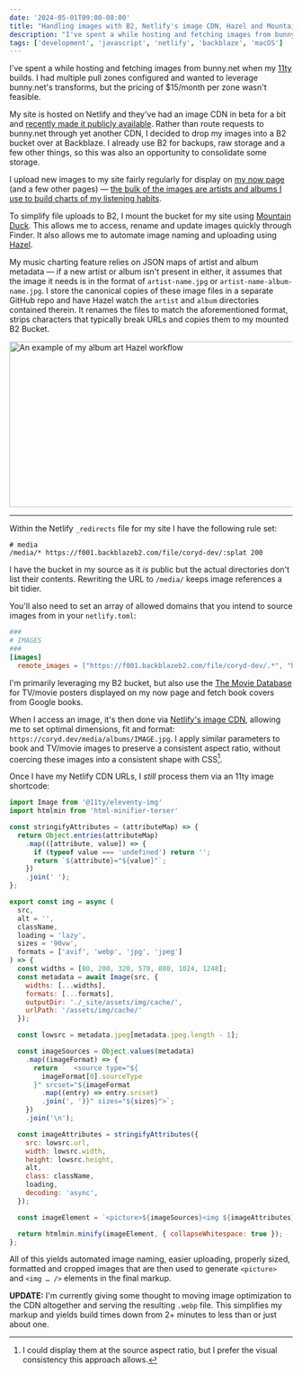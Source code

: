 ```yaml
---
date: '2024-05-01T09:00-08:00'
title: "Handling images with B2, Netlify's image CDN, Hazel and Mountain Duck"
description: "I've spent a while hosting and fetching images from bunny.net when my 11ty builds. I had multiple pull zones configured and wanted to leverage bunny.net's transforms, but the pricing of $15/month per zone wasn't feasible."
tags: ['development', 'javascript', 'netlify', 'backblaze', 'macOS']
---
```

I've spent a while hosting and fetching images from bunny.net when my [11ty](https://www.11ty.dev/) builds. I had multiple pull zones configured and wanted to leverage bunny.net's transforms, but the pricing of $15/month per zone wasn't feasible.<!-- excerpt -->

My site is hosted on Netlify and they've had an image CDN in beta for a bit and [recently made it publicly available](https://www.netlify.com/blog/netlify-image-cdn-seamlessly-resize-crop-and-deliver-optimized-media-globally/). Rather than route requests to bunny.net through yet another CDN, I decided to drop my images into a B2 bucket over at Backblaze. I already use B2 for backups, raw storage and a few other things, so this was also an opportunity to consolidate some storage.

I upload new images to my site fairly regularly for display on [my now page](https://coryd.dev/now) (and a few other pages) — [the bulk of the images are artists and albums I use to build charts of my listening habits](https://coryd.dev/posts/2024/building-a-scrobbler-using-plex-webhooks-edge-functions-and-blob-storage/).

To simplify file uploads to B2, I mount the bucket for my site using [Mountain Duck](https://mountainduck.io/). This allows me to access, rename and update images quickly through Finder. It also allows me to automate image naming and uploading using [Hazel](https://www.noodlesoft.com/).

My music charting feature relies on JSON maps of artist and album metadata — if a new artist or album isn't present in either, it assumes that the image it needs is in the format of `artist-name.jpg` or `artist-name-album-name.jpg`. I store the canonical copies of these image files in a separate GitHub repo and have Hazel watch the `artist` and `album` directories contained therein. It renames the files to match the aforementioned format, strips characters that typically break URLs and copies them to my mounted B2 Bucket.

<img src="https://coryd.dev/.netlify/images/?url=https://coryd.dev/media/blog/albums-hazel-rule-example.png&w=768&fm=webp&q=85" class="image-banner" alt="An example of my album art Hazel workflow" width="786" height="295" />

---

Within the Netlify `_redirects` file for my site I have the following rule set:

```text
# media
/media/* https://f001.backblazeb2.com/file/coryd-dev/:splat 200
```

I have the bucket in my source as it *is* public but the actual directories don't list their contents. Rewriting the URL to `/media/` keeps image references a bit tidier.

You'll also need to set an array of allowed domains that you intend to source images from in your `netlify.toml`:

```toml
###
# IMAGES
###
[images]
  remote_images = ["https://f001.backblazeb2.com/file/coryd-dev/.*", "https://image.tmdb.org/.*", "https://books.google.com/.*"]
```

I'm primarily leveraging my B2 bucket, but also use the [The Movie Database](https://www.themoviedb.org/) for TV/movie posters displayed on my now page and fetch book covers from Google books.

When I access an image, it's then done via [Netlify's image CDN](https://docs.netlify.com/image-cdn/overview/), allowing me to set optimal dimensions, fit and format: `https://coryd.dev/media/albums/IMAGE.jpg`. I apply similar parameters to book and TV/movie images to preserve a consistent aspect ratio, without coercing these images into a consistent shape with CSS[^1].

Once I have my Netlify CDN URLs, I *still* process them via an 11ty image shortcode:

```javascript
import Image from '@11ty/eleventy-img'
import htmlmin from 'html-minifier-terser'

const stringifyAttributes = (attributeMap) => {
  return Object.entries(attributeMap)
    .map(([attribute, value]) => {
      if (typeof value === 'undefined') return '';
      return `${attribute}="${value}"`;
    })
    .join(' ');
};

export const img = async (
  src,
  alt = '',
  className,
  loading = 'lazy',
  sizes = '90vw',
  formats = ['avif', 'webp', 'jpg', 'jpeg']
) => {
  const widths = [80, 200, 320, 570, 880, 1024, 1248];
  const metadata = await Image(src, {
    widths: [...widths],
    formats: [...formats],
    outputDir: './_site/assets/img/cache/',
    urlPath: '/assets/img/cache/'
  });

  const lowsrc = metadata.jpeg[metadata.jpeg.length - 1];

  const imageSources = Object.values(metadata)
    .map((imageFormat) => {
      return `  <source type="${
        imageFormat[0].sourceType
      }" srcset="${imageFormat
        .map((entry) => entry.srcset)
        .join(', ')}" sizes="${sizes}">`;
    })
    .join('\n');

  const imageAttributes = stringifyAttributes({
    src: lowsrc.url,
    width: lowsrc.width,
    height: lowsrc.height,
    alt,
    class: className,
    loading,
    decoding: 'async',
  });

  const imageElement = `<picture>${imageSources}<img ${imageAttributes} /></picture>`;

  return htmlmin.minify(imageElement, { collapseWhitespace: true });
};
```

All of this yields automated image naming, easier uploading, properly sized, formatted and cropped images that are then used to generate `<picture>` and `<img … />` elements in the final markup.

**UPDATE:** I'm currently giving some thought to moving image optimization to the CDN altogether and serving the resulting `.webp` file. This simplifies my markup and yields build times down from 2+ minutes to less than or just about one.

[^1]: I could display them at the source aspect ratio, but I prefer the visual consistency this approach allows.